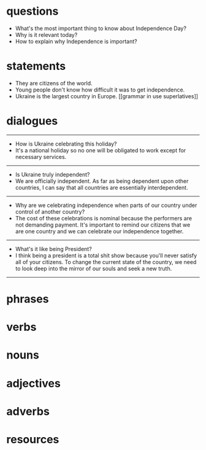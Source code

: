 # questions

- What's the most important thing to know about Independence Day?
- Why is it relevant today?
- How to explain why Independence is important?
# statements
- They are citizens of the world.
- Young people don't know how difficult it was to get independence.
- Ukraine is the largest country in Europe. [[grammar in use superlatives]]
# dialogues
---
- How is Ukraine celebrating this holiday?
- It's a national holiday so no one will be obligated to work except for necessary services.
---

- Is Ukraine truly independent?
- We are officially independent. As far as being dependent upon other countries, I can say that all countries are essentially interdependent.

---
- Why are we celebrating independence when parts of our country under control of another country?
- The cost of these celebrations is nominal because the performers are not demanding payment. It's important to remind our citizens that we are one country and we can celebrate our independence together.

---
- What's it like being President?
- I think being a president is a total shit show because you'll never satisfy all of your citizens. To change the current state of the country, we need to look deep into the mirror of our souls and seek a new truth.

---

# phrases

# verbs

# nouns

# adjectives

# adverbs

# resources
